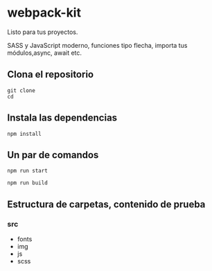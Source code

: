 # webpack-kit
 
Listo para tus proyectos.

SASS y JavaScript moderno, funciones tipo flecha, importa tus módulos,async, await etc.

## Clona el repositorio

```
git clone 
cd
```


## Instala las dependencias

```
npm install
```

## Un par de comandos

```
npm run start
```

```
npm run build
```

## Estructura de carpetas, contenido de prueba

### src
- fonts
- img
- js
- scss


